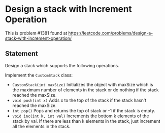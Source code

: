 # Design a stack with Increment Operation

This is problem #1381 found at https://leetcode.com/problems/design-a-stack-with-increment-operation/

## Statement

Design a stack which supports the following operations.

Implement the `CustomStack` class:

* `CustomStack(int maxSize)` Initializes the object with maxSize which is the maximum number of elements in the stack or do nothing if the stack reached the maxSize.
* `void push(int x)` Adds x to the top of the stack if the stack hasn't reached the maxSize.
* `int pop()` Pops and returns the top of stack or -1 if the stack is empty.
* `void inc(int k, int val)` Increments the bottom k elements of the stack by val. If there are less than k elements in the stack, just increment all the elements in the stack.

